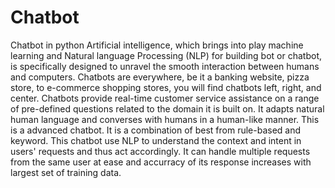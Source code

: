 # Chatbot
Chatbot in python
Artificial intelligence, which brings into play machine learning and Natural language Processing (NLP) for building bot or chatbot, is specifically designed to unravel the smooth interaction between humans and computers. Chatbots are everywhere, be it a banking website, pizza store, to e-commerce shopping stores, you will find chatbots left, right, and center. Chatbots provide real-time customer service assistance on a range of pre-defined questions related to the domain it is built on. It adapts natural human language and converses with humans in a human-like manner.
This is a advanced chatbot. It is a combination of best from rule-based and keyword. This chatbot use NLP to understand the context and intent in users' requests and thus act accordingly. It can handle multiple requests from the same user at ease and accurracy of its response increases with largest set of training data. 
